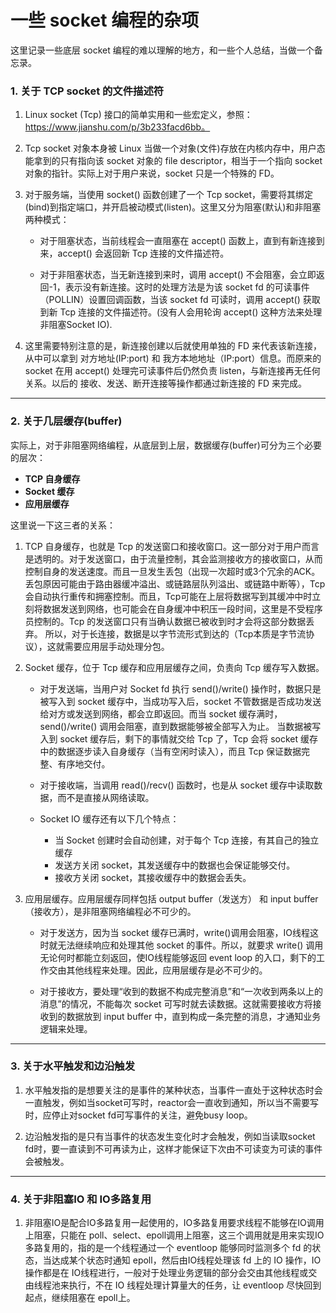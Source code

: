 # 一些 socket 编程的杂项

这里记录一些底层 socket 编程的难以理解的地方，和一些个人总结，当做一个备忘录。


### 1. 关于 TCP socket 的文件描述符

1. Linux socket (Tcp) 接口的简单实用和一些宏定义，参照：https://www.jianshu.com/p/3b233facd6bb。 

2. Tcp socket 对象本身被 Linux 当做一个对象(文件)存放在内核内存中，用户态能拿到的只有指向该 socket 对象的 file descriptor，相当于一个指向 socket 对象的指针。实际上对于用户来说，socket 只是一个特殊的 FD。

3. 对于服务端，当使用 socket() 函数创建了一个 Tcp socket，需要将其绑定(bind)到指定端口，并开启被动模式(listen)。这里又分为阻塞(默认)和非阻塞两种模式：
    - 对于阻塞状态，当前线程会一直阻塞在 accept() 函数上，直到有新连接到来，accept() 会返回新 Tcp 连接的文件描述符。

    - 对于非阻塞状态，当无新连接到来时，调用 accept() 不会阻塞，会立即返回-1，表示没有新连接。这时的处理方法是为该 socket fd 的可读事件（POLLIN）设置回调函数，当该 socket fd 可读时，调用 accept() 获取到新 Tcp 连接的文件描述符。(没有人会用轮询 accept() 这种方法来处理非阻塞Socket IO).

4. 这里需要特别注意的是，新连接创建以后就使用单独的 FD 来代表该新连接，从中可以拿到 对方地址(IP:port) 和 我方本地地址（IP:port）信息。而原来的 socket 在用 accept() 处理完可读事件后仍然负责 listen，与新连接再无任何关系。以后的 接收、发送、断开连接等操作都通过新连接的 FD 来完成。

---

### 2. 关于几层缓存(buffer)

实际上，对于非阻塞网络编程，从底层到上层，数据缓存(buffer)可分为三个必要的层次： 
- __TCP 自身缓存__ 
- __Socket 缓存__
- __应用层缓存__  

这里说一下这三者的关系：

1. TCP 自身缓存，也就是 Tcp 的发送窗口和接收窗口。这一部分对于用户而言是透明的。对于发送窗口，由于流量控制，其会监测接收方的接收窗口，从而控制自身的发送速度。而且一旦发生丢包（出现一次超时或3个冗余的ACK。丢包原因可能由于路由器缓冲溢出、或链路层队列溢出、或链路中断等），Tcp会自动执行重传和拥塞控制。而且，Tcp可能在上层将数据写到其缓冲中时立刻将数据发送到网络，也可能会在自身缓冲中积压一段时间，这里是不受程序员控制的。Tcp 的发送窗口只有当确认数据已被收到时才会将这部分数据丢弃。 所以，对于长连接，数据是以字节流形式到达的（Tcp本质是字节流协议），这就需要应用层手动处理分包。  


2. Socket 缓存，位于 Tcp 缓存和应用层缓存之间，负责向 Tcp 缓存写入数据。
    - 对于发送端，当用户对 Socket fd 执行 send()/write() 操作时，数据只是被写入到 socket 缓存中，当成功写入后，socket 不管数据是否成功发送给对方或发送到网络，都会立即返回。而当 socket 缓存满时，send()/write() 调用会阻塞，直到数据能够被全部写入为止。 当数据被写入到 socket 缓存后，剩下的事情就交给 Tcp 了，Tcp 会将 socket 缓存中的数据逐步读入自身缓存（当有空闲时读入），而且 Tcp 保证数据完整、有序地交付。

    - 对于接收端，当调用 read()/recv() 函数时，也是从 socket 缓存中读取数据，而不是直接从网络读取。

    - Socket IO 缓存还有以下几个特点：
        - 当 Socket 创建时会自动创建，对于每个 Tcp 连接，有其自己的独立缓存
        - 发送方关闭 socket，其发送缓存中的数据也会保证能够交付。
        - 接收方关闭 socket，其接收缓存中的数据会丢失。

3. 应用层缓存。应用层缓存同样包括 output buffer（发送方） 和 input buffer（接收方），是非阻塞网络编程必不可少的。

    - 对于发送方，因为当 socket 缓存已满时，write()调用会阻塞，IO线程这时就无法继续响应和处理其他 socket 的事件。所以，就要求 write() 调用无论何时都能立刻返回，使IO线程能够返回 event loop 的入口，剩下的工作交由其他线程来处理。因此，应用层缓存是必不可少的。

    - 对于接收方，要处理“收到的数据不构成完整消息”和“一次收到两条以上的消息”的情况，不能每次 socket 可写时就去读数据。这就需要接收方将接收到的数据放到 input buffer 中，直到构成一条完整的消息，才通知业务逻辑来处理。

---
### 3. 关于水平触发和边沿触发

1. 水平触发指的是想要关注的是事件的某种状态，当事件一直处于这种状态时会一直触发，例如当socket可写时，reactor会一直收到通知，所以当不需要写时，应停止对socket fd可写事件的关注，避免busy loop。

2. 边沿触发指的是只有当事件的状态发生变化时才会触发，例如当读取socket fd时，要一直读到不可再读为止，这样才能保证下次由不可读变为可读的事件会被触发。

---
### 4. 关于非阻塞IO 和 IO多路复用

1. 非阻塞IO是配合IO多路复用一起使用的，IO多路复用要求线程不能够在IO调用上阻塞，只能在 poll、select、epoll调用上阻塞，这三个调用就是用来实现IO多路复用的，指的是一个线程通过一个 eventloop 能够同时监测多个 fd 的状态，当达成某个状态时通知 epoll，然后由IO线程处理该 fd 上的 IO 操作，IO操作都是在 IO线程进行，一般对于处理业务逻辑的部分会交由其他线程或交由线程池来执行，不在 IO 线程处理计算量大的任务，让 eventloop 尽快回到起点，继续阻塞在 epoll上。


<!-- UDP:https://www.cnblogs.com/skyfsm/p/6287787.html -->
